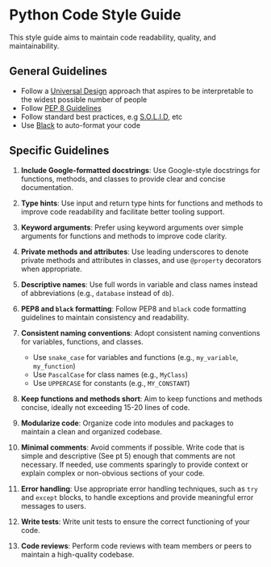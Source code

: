 
# Python Code Style Guide  
This style guide aims to maintain code readability, quality, and maintainability. 
  
## General Guidelines  

- Follow a [Universal Design](https://uxdesign.cc/the-curb-cut-effect-universal-design-b4e3d7da73f5) approach that aspires to be interpretable to the widest possible number of people 
- Follow  [PEP 8 Guidelines](https://peps.python.org/pep-0008/)
- Follow standard best practices, e.g [S.O.L.I.D](https://www.digitalocean.com/community/conceptual-articles/s-o-l-i-d-the-first-five-principles-of-object-oriented-design), etc
- Use  [Black](https://black.readthedocs.io/en/stable/) to auto-format your code


## Specific Guidelines

1. **Include Google-formatted docstrings**: Use Google-style docstrings for functions, methods, and classes to provide clear and concise documentation.  
  
2. **Type hints**: Use input and return type hints for functions and methods to improve code readability and facilitate better tooling support.  
  
3. **Keyword arguments**: Prefer using keyword arguments over simple arguments for functions and methods to improve code clarity.  
  
4. **Private methods and attributes**: Use leading underscores to denote private methods and attributes in classes, and use `@property` decorators when appropriate.  
  
5. **Descriptive names**: Use full words in variable and class names instead of abbreviations (e.g., `database` instead of `db`).  
  
6. **PEP8 and `black` formatting**: Follow PEP8 and `black` code formatting guidelines to maintain consistency and readability.  
  
7. **Consistent naming conventions**: Adopt consistent naming conventions for variables, functions, and classes.  
   - Use `snake_case` for variables and functions (e.g., `my_variable`, `my_function`)  
   - Use `PascalCase` for class names (e.g., `MyClass`)  
   - Use `UPPERCASE` for constants (e.g., `MY_CONSTANT`)  
  
8. **Keep functions and methods short**: Aim to keep functions and methods concise, ideally not exceeding 15-20 lines of code.  
  
9. **Modularize code**: Organize code into modules and packages to maintain a clean and organized codebase.  
  
10. **Minimal comments**: Avoid comments if possible. Write code that is simple and descriptive (See pt 5) enough that comments are  not necessary. If needed, use comments sparingly to provide context or explain complex or non-obvious sections of your code.  
  
11. **Error handling**: Use appropriate error handling techniques, such as `try` and `except` blocks, to handle exceptions and provide meaningful error messages to users.  
  
12. **Write tests**: Write unit tests to ensure the correct functioning of your code.  
  
13. **Code reviews**: Perform code reviews with team members or peers to maintain a high-quality codebase.